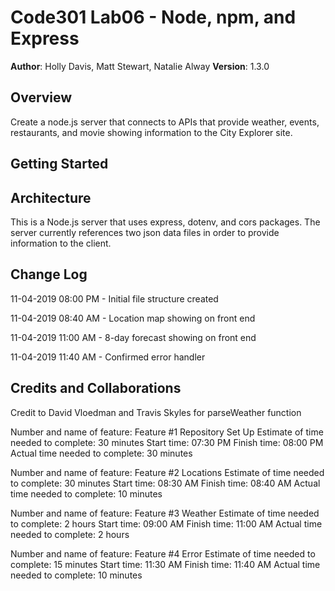# Code301 Lab06 - Node, npm, and Express

**Author**: Holly Davis, Matt Stewart, Natalie Alway
**Version**: 1.3.0
<!-- (increment the patch/fix version number if you make more commits past your first submission) -->
 
## Overview
Create a node.js server that connects to APIs that provide weather, events, restaurants, and movie showing information to the City Explorer site. 

<!-- Provide a high level overview of what this application is and why you are building it, beyond the fact that it's an assignment for this class. (i.e. What's your problem domain?) -->

## Getting Started
<!-- What are the steps that a user must take in order to build this app on their own machine and get it running? -->

## Architecture
<!-- Provide a detailed description of the application design. What technologies (languages, libraries, etc) you're using, and any other relevant design information. -->

This is a Node.js server that uses express, dotenv, and cors packages. The server currently references two json data files in order to provide information to the client. 

## Change Log

11-04-2019 08:00 PM - Initial file structure created

11-04-2019 08:40 AM - Location map showing on front end

11-04-2019 11:00 AM - 8-day forecast showing on front end

11-04-2019 11:40 AM - Confirmed error handler
<!-- Use this area to document the iterative changes made to your application as each feature is successfully implemented. Use time stamps. Here's an examples:

01-01-2001 4:59pm - Application now has a fully-functional express server, with a GET route for the location resource.-->

## Credits and Collaborations
<!-- Give credit (and a link) to other people or resources that helped you build this application. -->
Credit to David Vloedman and Travis Skyles for parseWeather function

Number and name of feature: Feature #1 Repository Set Up
Estimate of time needed to complete: 30 minutes
Start time: 07:30 PM
Finish time: 08:00 PM
Actual time needed to complete: 30 minutes

Number and name of feature: Feature #2 Locations
Estimate of time needed to complete: 30 minutes
Start time: 08:30 AM
Finish time: 08:40 AM
Actual time needed to complete: 10 minutes


Number and name of feature: Feature #3 Weather
Estimate of time needed to complete: 2 hours
Start time: 09:00 AM
Finish time: 11:00 AM
Actual time needed to complete: 2 hours


Number and name of feature: Feature #4 Error
Estimate of time needed to complete:  15 minutes
Start time: 11:30 AM
Finish time: 11:40 AM
Actual time needed to complete: 10 minutes